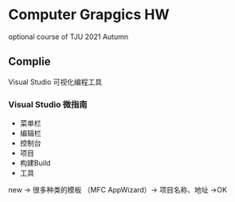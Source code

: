 #  Computer Grapgics HW 
optional course of TJU 2021 Autumn

## Complie

Visual Studio 可视化编程工具

### Visual Studio 微指南

- 菜单栏
- 编辑栏
- 控制台
- 项目
- 构建Build
- 工具

new -> 很多种类的模板 （MFC AppWizard）-> 项目名称、地址 ->OK
